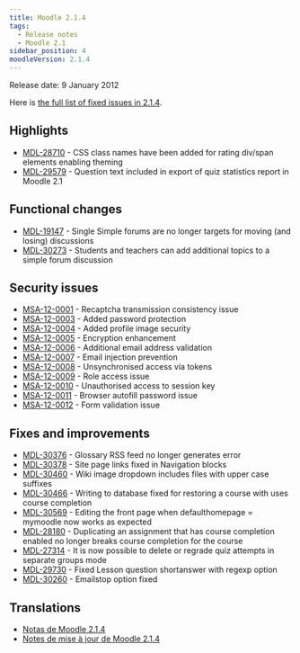```yaml
---
title: Moodle 2.1.4
tags:
  - Release notes
  - Moodle 2.1
sidebar_position: 4
moodleVersion: 2.1.4
---
```

Release date: 9 January 2012

Here is [the full list of fixed issues in 2.1.4](http://tracker.moodle.org/secure/IssueNavigator!executeAdvanced.jspa?jqlQuery=project+%3D+mdl+AND+resolution+%3D+fixed+AND+fixVersion+in+%28%222.1.4%22%29+ORDER+BY+priority+DESC&runQuery=true&clear=true).

## Highlights

- [MDL-28710](https://tracker.moodle.org/browse/MDL-28710) - CSS class names have been added for rating div/span elements enabling theming
- [MDL-29579](https://tracker.moodle.org/browse/MDL-29579) - Question text included in export of quiz statistics report in Moodle 2.1

## Functional changes

- [MDL-19147](https://tracker.moodle.org/browse/MDL-19147) - Single Simple forums are no longer targets for moving (and losing) discussions
- [MDL-30273](https://tracker.moodle.org/browse/MDL-30273) - Students and teachers can add additional topics to a simple forum discussion

## Security issues

- [MSA-12-0001](http://moodle.org/mod/forum/discuss.php?d=194008) - Recaptcha transmission consistency issue
- [MSA-12-0003](http://moodle.org/mod/forum/discuss.php?d=194011) - Added password protection
- [MSA-12-0004](http://moodle.org/mod/forum/discuss.php?d=194012) - Added profile image security
- [MSA-12-0005](http://moodle.org/mod/forum/discuss.php?d=194013) - Encryption enhancement
- [MSA-12-0006](http://moodle.org/mod/forum/discuss.php?d=194014) - Additional email address validation
- [MSA-12-0007](http://moodle.org/mod/forum/discuss.php?d=194015) - Email injection prevention
- [MSA-12-0008](http://moodle.org/mod/forum/discuss.php?d=194016) - Unsynchronised access via tokens
- [MSA-12-0009](http://moodle.org/mod/forum/discuss.php?d=194017) - Role access issue
- [MSA-12-0010](http://moodle.org/mod/forum/discuss.php?d=194018) - Unauthorised access to session key
- [MSA-12-0011](http://moodle.org/mod/forum/discuss.php?d=194019) - Browser autofill password issue
- [MSA-12-0012](http://moodle.org/mod/forum/discuss.php?d=194020) - Form validation issue

## Fixes and improvements

- [MDL-30376](https://tracker.moodle.org/browse/MDL-30376) - Glossary RSS feed no longer generates error
- [MDL-30378](https://tracker.moodle.org/browse/MDL-30378) - Site page links fixed in Navigation blocks
- [MDL-30460](https://tracker.moodle.org/browse/MDL-30460) - Wiki image dropdown includes files with upper case suffixes
- [MDL-30466](https://tracker.moodle.org/browse/MDL-30466) - Writing to database fixed for restoring a course with uses course completion
- [MDL-30569](https://tracker.moodle.org/browse/MDL-30569) - Editing the front page when defaulthomepage = mymoodle now works as expected
- [MDL-28180](https://tracker.moodle.org/browse/MDL-28180) - Duplicating an assignment that has course completion enabled no longer breaks course completion for the course
- [MDL-27314](https://tracker.moodle.org/browse/MDL-27314) - It is now possible to delete or regrade quiz attempts in separate groups mode
- [MDL-29730](https://tracker.moodle.org/browse/MDL-29730) - Fixed Lesson question shortanswer with regexp option
- [MDL-30260](https://tracker.moodle.org/browse/MDL-30260) - Emailstop option fixed

## Translations

- [Notas de Moodle 2.1.4](https://docs.moodle.org/es/Notas_de_Moodle_2.1.4)
- [Notes de mise à jour de Moodle 2.1.4](https://docs.moodle.org/fr/Notes_de_mise_à_jour_de_Moodle_2.1.4)
